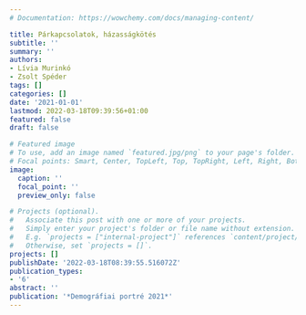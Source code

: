 ```yaml
---
# Documentation: https://wowchemy.com/docs/managing-content/

title: Párkapcsolatok, házasságkötés
subtitle: ''
summary: ''
authors:
- Lívia Murinkó
- Zsolt Spéder
tags: []
categories: []
date: '2021-01-01'
lastmod: 2022-03-18T09:39:56+01:00
featured: false
draft: false

# Featured image
# To use, add an image named `featured.jpg/png` to your page's folder.
# Focal points: Smart, Center, TopLeft, Top, TopRight, Left, Right, BottomLeft, Bottom, BottomRight.
image:
  caption: ''
  focal_point: ''
  preview_only: false

# Projects (optional).
#   Associate this post with one or more of your projects.
#   Simply enter your project's folder or file name without extension.
#   E.g. `projects = ["internal-project"]` references `content/project/deep-learning/index.md`.
#   Otherwise, set `projects = []`.
projects: []
publishDate: '2022-03-18T08:39:55.516072Z'
publication_types:
- '6'
abstract: ''
publication: '*Demográfiai portré 2021*'
---
```

